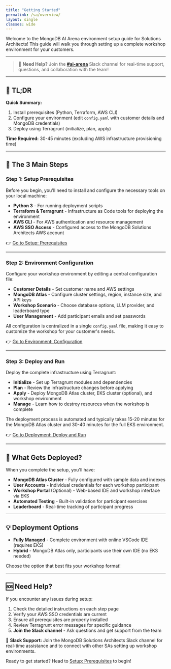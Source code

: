 ```yaml
---
title: "Getting Started"
permalink: /sa/overview/
layout: single
classes: wide
---
```


Welcome to the MongoDB AI Arena environment setup guide for Solutions Architects! This guide will walk you through setting up a complete workshop environment for your customers.

---

> 💬 **Need Help?** Join the **[#ai-arena](https://mongodb.enterprise.slack.com/archives/C08JJKV3T0A)** Slack channel for real-time support, questions, and collaboration with the team!

---

## 📝 TL;DR

**Quick Summary:**
1. Install prerequisites (Python, Terraform, AWS CLI)
2. Configure your environment (edit `config.yaml` with customer details and MongoDB credentials)
3. Deploy using Terragrunt (initialize, plan, apply)

**Time Required:** 30-45 minutes (excluding AWS infrastructure provisioning time)

---

## 🚀 The 3 Main Steps

### Step 1: Setup Prerequisites
Before you begin, you'll need to install and configure the necessary tools on your local machine:

- **Python 3** - For running deployment scripts
- **Terraform & Terragrunt** - Infrastructure as Code tools for deploying the environment
- **AWS CLI** - For AWS authentication and resource management
- **AWS SSO Access** - Configured access to the MongoDB Solutions Architects AWS account

👉 [Go to Setup: Prerequisites](/sa/setup/)

---

### Step 2: Environment Configuration
Configure your workshop environment by editing a central configuration file:

- **Customer Details** - Set customer name and AWS settings
- **MongoDB Atlas** - Configure cluster settings, region, instance size, and API keys
- **Workshop Scenario** - Choose database options, LLM provider, and leaderboard type
- **User Management** - Add participant emails and set passwords

All configuration is centralized in a single `config.yaml` file, making it easy to customize the workshop for your customer's needs.

👉 [Go to Environment: Configuration](/sa/config/)

---

### Step 3: Deploy and Run
Deploy the complete infrastructure using Terragrunt:

- **Initialize** - Set up Terragrunt modules and dependencies
- **Plan** - Review the infrastructure changes before applying
- **Apply** - Deploy MongoDB Atlas cluster, EKS cluster (optional), and workshop environment
- **Manage** - Learn how to destroy resources when the workshop is complete

The deployment process is automated and typically takes 15-20 minutes for the MongoDB Atlas cluster and 30-40 minutes for the full EKS environment.

👉 [Go to Deployment: Deploy and Run](/sa/deployment/)

---

## 🎯 What Gets Deployed?

When you complete the setup, you'll have:

- **MongoDB Atlas Cluster** - Fully configured with sample data and indexes
- **User Accounts** - Individual credentials for each workshop participant
- **Workshop Portal** (Optional) - Web-based IDE and workshop interface via EKS
- **Automated Testing** - Built-in validation for participant exercises
- **Leaderboard** - Real-time tracking of participant progress

---

## 💡 Deployment Options

- **Fully Managed** - Complete environment with online VSCode IDE (requires EKS)
- **Hybrid** - MongoDB Atlas only, participants use their own IDE (no EKS needed)

Choose the option that best fits your workshop format!

---

## 🆘 Need Help?

If you encounter any issues during setup:
1. Check the detailed instructions on each step page
2. Verify your AWS SSO credentials are current
3. Ensure all prerequisites are properly installed
4. Review Terragrunt error messages for specific guidance
5. **Join the Slack channel** - Ask questions and get support from the team

💬 **Slack Support:** Join the MongoDB Solutions Architects Slack channel for real-time assistance and to connect with other SAs setting up workshop environments.

Ready to get started? Head to [Setup: Prerequisites](/sa/setup/) to begin!

